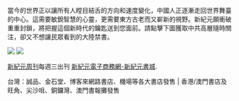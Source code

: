 ﻿<p>當今的世界正以讓所有人瞠目結舌的方向和速度變化，中國人正逐漸走回世界舞臺的中心。這需要敏銳智慧的心靈，更需要東方古老而又嶄新的視野。新紀元願衝破重重封鎖，將把握這個新時代的鑰匙送到您面前。請點擊下圖獲取中共高層隨時關注，卻又不想讓民眾看到的大陸禁書。
</p>
<a id="user-content-header" href="https://d31c7n6kvs7mfv.cloudfront.net/cn/books/shop?m=https://d31c7n6kvs7mfv.cloudfront.net&amp;u=1001web"><img border="0" src="https://cloud.githubusercontent.com/assets/19661274/16028172/eb36cb2e-321f-11e6-90e4-c0677ebd0759.jpg" style="max-width:100%;"></a>

<img src="https://cloud.githubusercontent.com/assets/19661274/16099611/82086396-339c-11e6-89e2-241320f5f270.png">

<p><a id="user-content-xjyweekly" href="https://github.com/xjy16/weekly">新紀元周刊</a>每週三出刊
<a id="user-content-xjyweekly" href="https://d31c7n6kvs7mfv.cloudfront.net/cn/books/shop?m=https://d31c7n6kvs7mfv.cloudfront.net&amp;u=1001web">新紀元電子商務網-新紀元書城</a>.</p>

<p>台灣：誠品、金石堂、博客來網路書店、機場等各大書店發售 | 香港/澳門書店及旺角、尖沙咀、銅鑼灣、澳門書報攤發售</p>
